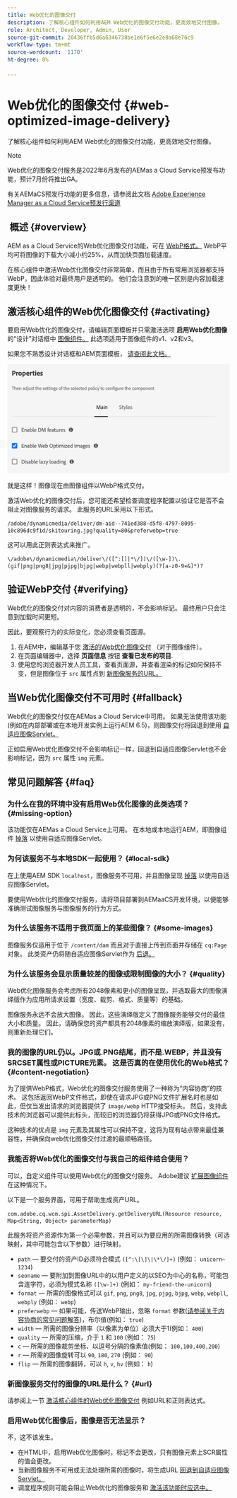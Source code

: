 ```yaml
---
title: Web优化的图像交付
description: 了解核心组件如何利用AEM Web优化的图像交付功能，更高效地交付图像。
role: Architect, Developer, Admin, User
source-git-commit: 20436ffb5d6a6346738be1e6f5e6e2e8a68e76c9
workflow-type: tm+mt
source-wordcount: '1170'
ht-degree: 0%

---
```



# Web优化的图像交付 {#web-optimized-image-delivery}

了解核心组件如何利用AEM Web优化的图像交付功能，更高效地交付图像。

>[!NOTE]
>
>Web优化的图像交付服务是2022年6月发布的AEMas a Cloud Service预发布功能，预计7月份将推出GA。
>
>有关AEMaCS预发行功能的更多信息，请参阅此文档 [Adobe Experience Manager as a Cloud Service预发行渠道](https://experienceleague.adobe.com/docs/experience-manager-cloud-service/content/release-notes/prerelease.html)

##  概述 {#overview}

AEM as a Cloud Service的Web优化图像交付功能，可在 [WebP格式。](https://developers.google.com/speed/webp) WebP平均可将图像的下载大小减小约25%，从而加快页面加载速度。

在核心组件中激活Web优化图像交付非常简单，而且由于所有常用浏览器都支持WebP，因此体验对最终用户是透明的。 他们会注意到的唯一区别是内容加载速度更快！

## 激活核心组件的Web优化图像交付 {#activating}

要启用Web优化的图像交付，请编辑页面模板并只需激活选项 **启用Web优化图像** 的“设计”对话框中 [图像组件。](/help/components/image.md#design-dialog) 此选项适用于图像组件的v1、v2和v3。

如果您不熟悉设计对话框和AEM页面模板， [请查阅此文档。](/help/get-started/authoring.md#pre-configuring-core-components)

![在“设计”对话框中启用Web优化的图像交付](/help/assets/web-optimized-image-delivery.png)

就是这样！图像现在由图像组件以WebP格式交付。

激活Web优化的图像交付后，您可能还希望检查调度程序配置以验证它是否不会阻止对图像服务的请求。 此服务的URL采用以下形式。

```text
/adobe/dynamicmedia/deliver/dm-aid--741ed388-d5f8-4797-8095-10c896dc9f1d/skitouring.jpg?quality=80&preferwebp=true
```

这可以用此正则表达式来推广。

```text
\/adobe\/dynamicmedia\/deliver\/([^:[]|*\/])\/([\w-])\.(gif|png|png8|jpg|pjpg|bjpg|webp|webpll|webply)(?[a-z0-9=&]*)?
```

## 验证WebP交付 {#verifying}

Web优化的图像交付对内容的消费者是透明的，不会影响标记。 最终用户只会注意到加载时间更短。

因此，要观察行为的实际变化，您必须查看页面源。

1. 在AEM中，编辑基于您 [激活的Web优化图像交付](#activating) （对于图像组件）。
1. 在页面编辑器中，选择 **页面信息** 按钮 **查看已发布的项目**.
1. 使用您的浏览器开发人员工具，查看页面源，并查看渲染的标记如何保持不变，但是图像位于 `src` 属性点到 [新图像服务的URL。](#activating)

## 当Web优化图像交付不可用时 {#fallback}

Web优化的图像交付仅在AEMas a Cloud Service中可用。 如果无法使用该功能(例如在内部部署或在本地开发实例上运行AEM 6.5)，则图像交付将回退到使用 [自适应图像Servlet。](/help/developing/adaptive-image-servlet.md)

正如启用Web优化图像交付不会影响标记一样，回退到自适应图像Servlet也不会影响标记，因为 `src` 属性 `img` 元素。

## 常见问题解答 {#faq}

### 为什么在我的环境中没有启用Web优化图像的此类选项？ {#missing-option}

该功能仅在AEMas a Cloud Service上可用。 在本地或本地运行AEM，即图像组件 [掉落](#fallback) 以使用自适应图像Servlet。

### 为何该服务不与本地SDK一起使用？ {#local-sdk}

在上使用AEM SDK `localhost`，图像服务不可用，并且图像呈现 [掉落](#fallback) 以使用自适应图像Servlet。

要使用Web优化的图像交付服务，请将项目部署到AEMaaCS开发环境，以便能够准确测试图像服务与图像服务的行为方式。

### 为什么该服务不适用于我页面上的某些图像？ {#some-images}

图像服务仅适用于位于 `/content/dam` 而且对于直接上传到页面并存储在 `cq:Page` 对象。 此类资产仍将随自适应图像Servlet作为 [后退。](#fallback)

### 为什么该服务会显示质量较差的图像或限制图像的大小？ {#quality}

Web优化图像服务会考虑所有2048像素和更小的图像呈现，并选取最大的图像演绎版作为应用所请求设置（宽度、裁剪、格式、质量等）的基础。

图像服务永远不会放大图像。 因此，这些演绎版定义了图像服务能够交付的最佳大小和质量。 因此，请确保您的资产都具有2048像素的缩放演绎版，如果没有，则重新处理它们。

### 我的图像的URL仍以。JPG或.PNG结尾，而不是.WEBP，并且没有SRCSET属性或PICTURE元素。 这是否真的在使用优化的Web格式？ {#content-negotiation}

为了提供WebP格式，Web优化的图像交付服务使用了一种称为“内容协商”的技术。 这包括返回WebP文件格式，即使在请求JPG或PNG文件扩展名时也是如此，但仅当发出请求的浏览器提供了 `image/webp` HTTP接受标头。 然后，支持此技术的浏览器可以提供此标头，而较旧的浏览器仍将获得JPG或PNG文件格式。

这种技术的优点是 `img` 元素及其属性可以保持不变，这将为现有站点带来最佳兼容性，并确保向web优化图像交付过渡的最顺畅路径。

### 我能否将Web优化的图像交付与我自己的组件结合使用？

可以，自定义组件可以使用Web优化的图像交付服务。 Adobe建议 [扩展图像组件](/help/developing/customizing.md) 在这种情况下。

以下是一个服务界面，可用于帮助生成资产URL。

```
com.adobe.cq.wcm.spi.AssetDelivery.getDeliveryURL(Resource resource, Map<String, Object> parameterMap)
```

此服务将资产资源作为第一个必需参数，并且可以为要应用的所需图像转换（可选映射，其中可能包含以下参数）进行映射。

* `path`  — 要交付的资产ID必须符合模式 `([^:\[\]\|\*\/]+)` (例如： `unicorn–1234`)
* `seoname`  — 要附加到图像URL中的以用户定义的以SEO为中心的名称，可能包含连字符，必须为模式名称 `([\w-]+)` (例如： `my-friend-the-unicorn`)
* `format`  — 所需的图像格式可以 `gif`, `png`, `png8`, `jpg`, `pjpg`, `bjpg`, `webp`, `webpll`, `webply` (例如： `webp`)
* `preferwebp`  — 如果可能，传送WebP输出，忽略 `format` 参数([请参阅关于内容协商的常见问题解答](#content-negotiation))，布尔值(例如： `true`)
* `width`  — 所需的图像分辨率（以像素为单位）必须大于1(例如： `400`)
* `quality`  — 所需的压缩，介于 `1` 和 `100` (例如： `75`)
* `c`  — 所需的图像裁剪坐标、以逗号分隔的像素值(例如： `100,100,400,200`)
* `r`  — 所需的图像旋转可以 `90`, `180`, `270` (例如： `90`)
* `flip`  — 所需的图像翻转，可以 `h`, `v`, `hv` (例如： `h`)

### 新图像服务交付的图像的URL是什么？ {#url}

请参阅上一节 [激活核心组件的Web优化图像交付](#activating) 例如URL和正则表达式。

### 启用Web优化图像后，图像是否无法显示？

不，这不该发生。

* 在HTML中，启用Web优化图像时，标记不会更改，只有图像元素上SCR属性的值会更改。
* 当新图像服务不可用或无法处理所需的图像时，将生成URL [回退到自适应图像Servlet。](#fallback)
* 调度程序规则可能会阻止Web优化的图像服务和 [激活该功能时应选中。](#activating)
